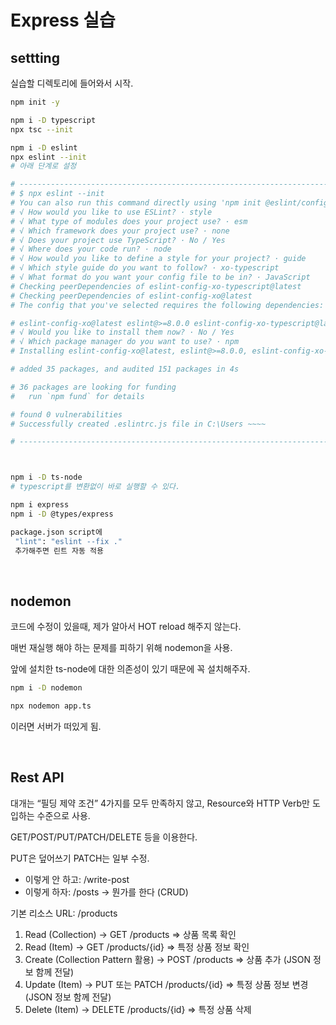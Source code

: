 # Express 실습

## settting

실습할 디렉토리에 들어와서 시작.

```bash
npm init -y

npm i -D typescript
npx tsc --init

npm i -D eslint
npx eslint --init
# 아래 단계로 설정

# ------------------------------------------------------------------------
# $ npx eslint --init
# You can also run this command directly using 'npm init @eslint/config'.
# √ How would you like to use ESLint? · style       
# √ What type of modules does your project use? · esm
# √ Which framework does your project use? · none
# √ Does your project use TypeScript? · No / Yes
# √ Where does your code run? · node
# √ How would you like to define a style for your project? · guide
# √ Which style guide do you want to follow? · xo-typescript
# √ What format do you want your config file to be in? · JavaScript
# Checking peerDependencies of eslint-config-xo-typescript@latest
# Checking peerDependencies of eslint-config-xo@latest
# The config that you've selected requires the following dependencies:

# eslint-config-xo@latest eslint@>=8.0.0 eslint-config-xo-typescript@latest @typescript-eslint/eslint-plugin@>=5.43.0 @typescript-eslint/parser@>=5.43.0 typescript@>=4.4
# √ Would you like to install them now? · No / Yes
# √ Which package manager do you want to use? · npm
# Installing eslint-config-xo@latest, eslint@>=8.0.0, eslint-config-xo-typescript@latest, @typescript-eslint/eslint-plugin@>=5.43.0, @typescript-eslint/parser@>=5.43.0, typescript@>=4.4

# added 35 packages, and audited 151 packages in 4s

# 36 packages are looking for funding
#   run `npm fund` for details

# found 0 vulnerabilities
# Successfully created .eslintrc.js file in C:\Users ~~~~

# ------------------------------------------------------------------------



npm i -D ts-node 
# typescript를 변환없이 바로 실행할 수 있다.

npm i express
npm i -D @types/express

package.json script에 
 "lint": "eslint --fix ."
 추가해주면 린트 자동 적용
```

<br>

## nodemon

코드에 수정이 있을때, 제가 알아서 HOT reload 해주지 않는다.

매번 재실행 해야 하는 문제를 피하기 위해 nodemon을 사용.

앞에 설치한 ts-node에 대한 의존성이 있기 때문에 꼭 설치해주자.

```bash
npm i -D nodemon

npx nodemon app.ts
```

이러면 서버가 떠있게 됨.

<br>

## Rest API

대개는 “필딩 제약 조건” 4가지를 모두 만족하지 않고, Resource와 HTTP Verb만 도입하는 수준으로 사용.

GET/POST/PUT/PATCH/DELETE 등을 이용한다.

PUT은 덮어쓰기
PATCH는 일부 수정.

- 이렇게 안 하고: /write-post
- 이렇게 하자: /posts → 뭔가를 한다 (CRUD)

기본 리소스 URL: /products

1. Read (Collection) → GET /products ⇒ 상품 목록 확인
2. Read (Item) → GET /products/{id} ⇒ 특정 상품 정보 확인
3. Create (Collection Pattern 활용) → POST /products ⇒ 상품 추가 (JSON 정보 함께 전달)
4. Update (Item) → PUT 또는 PATCH /products/{id} ⇒ 특정 상품 정보 변경 (JSON 정보 함께 전달)
5. Delete (Item) → DELETE /products/{id} ⇒ 특정 상품 삭제

